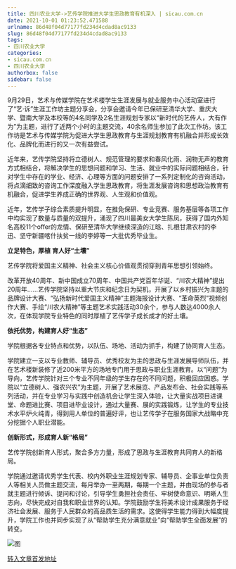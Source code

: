 ```yaml
---
title: 四川农业大学->艺传学院推进大学生思政教育有机深入 | sicau.com.cn
date: 2021-10-01 01:23:52.471588
urlname: 86d48f04d77177fd234d4cdad8ac9133
slug: 86d48f04d77177fd234d4cdad8ac9133
tags: 
- 四川农业大学
categories:
- sicau.com.cn
- 四川农业大学
authorbox: false
sidebar: false
---
```

9月29日，艺术与传媒学院在艺术楼学生生涯发展与就业服务中心活动室进行了“艺·诉”生涯工作坊主题分享会，分享会邀请今年已保研至清华大学、重庆大学、暨南大学及本校等的4名同学及2名生涯规划专家以“新时代的艺传人，大有作为”为主题，进行了近两个小时的主题交流，40余名师生参加了此次工作坊。该工作坊是艺术与传媒学院为促进大学生思政教育与生涯规划教育有机融合并形成长效化、品牌化而进行的又一次有益尝试。


<!--more-->
近年来，艺传学院坚持将立德树人、规范管理的要求和春风化雨、润物无声的教育方式相结合，将解决学生的思想问题和学习、生活、就业中的实际问题相结合，针对学生中存在的学业、经济、心理等方面的问题安排了一系列定制化的咨询活动，将点滴细致的咨询工作深度融入学生思政教育，将生涯发展咨询和思想政治教育有机融合，促进学生养成正确的世界观、人生观和价值观。

近年，艺传学子综合素质提升明显，在推免保研、专业竞赛、服务基层等各项工作中均实现了数量与质量的双提升，涌现了四川最美女大学生陈凤，获得了国内外知名高校11个offer的龙情、保研至清华大学继续深造的江晗、扎根甘肃农村的李迅、坚守新疆喀什扶贫一线的李婷等一大批优秀毕业生。

**立足特色，厚植** **育人好“土壤”**

艺传学院将爱国主义精神、社会主义核心价值观贯彻穿到青年思想引领始终。

改革开放40周年、新中国成立70周年、中国共产党百年华诞、“川农大精神”提出20周年……艺传学院坚持以重大节庆和纪念日为契机，开展了以乡村振兴为主题的品牌设计大赛、“弘扬新时代爱国主义精神”主题海报设计大赛、“革命英烈”视频创作大赛、手绘“川农大精神”等主题艺术实践活动30余个，参与人数达4000余人次，在体现学院专业特色的同时厚植了艺传学子成长成才的好土壤。

**依托优势，构建育人好“生态”**

学院根据各专业特点和优势，以队伍、场地、活动为抓手，构建了协同育人生态。

学院建立一支以专业教师、辅导员、优秀校友为主的思政与生涯发展导师队伍，并在艺术楼新装修了近200米平方的场地专门用于思政与职业生涯教育。以“问题”为导向，艺传学院针对三个专业不同年级的学生存在的不同问题，积极回应困惑。学院以“立德树人、强农兴农”为主题，开展了艺术展览、产品发布会、社会实践等系列活动，并在专业学习与实践中创造机会让学生深入体验，让大量实战项目进课堂、命题进比赛、项目进毕业设计，通过大量赛、展的实践锻炼，让学生的专业技术水平炉火纯青，得到用人单位的普遍好评，也让艺传学子在服务国家大战略中充分挖掘个人职业潜能。

**创新形式，形成育人新“格局”**

艺传学院创新育人形式，聚合多方力量，形成了思政与生涯教育共同育人的新格局。

学院通过邀请优秀学生代表、校内外职业生涯规划专家、辅导员、企事业单位负责人等相关人员做主题交流，每月举办一至两期，每期一个主题，并由现场的参与者就主题进行倾诉、提问和讨论，引导学生勇担社会责任、牢树使命意识、明晰人生志向，尽快完成对自我和职业世界的认知。学院鼓励学生将美术设计成果服务于经济社会发展、服务于人民群众的高品质生活的需求。这使得学生能力得到大幅度提升，学院工作也并同步实现了从“帮助学生充分满意就业”向“帮助学生全面发展”的转变。

![图](https://news.sicau.edu.cn/__local/5/16/D2/61B6891BDE2C302354DCB8743C7_D896D594_15A77.png)

[转入文章首发地址](https://news.sicau.edu.cn/info/1078/64813.htm)